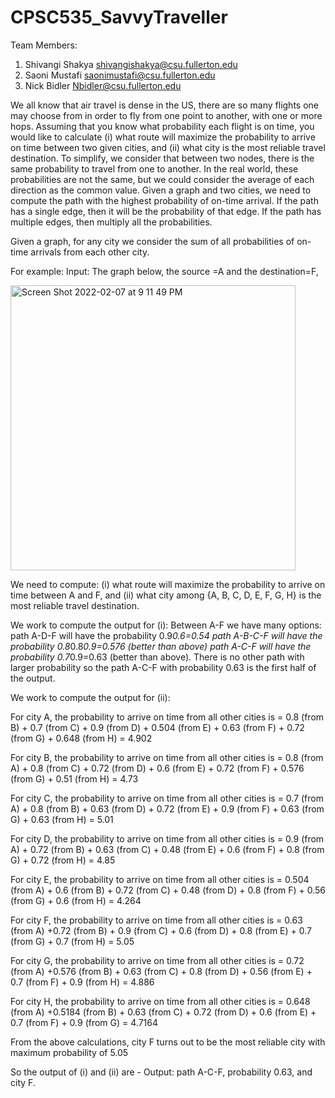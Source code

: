 # CPSC535_SavvyTraveller

Team Members:
1. Shivangi Shakya shivangishakya@csu.fullerton.edu
2. Saoni Mustafi saonimustafi@csu.fullerton.edu
3. Nick Bidler Nbidler@csu.fullerton.edu

We all know that air travel is dense in the US, there are so many flights one may choose from in order to fly from one point to another, with one or more hops. Assuming that you know what probability each flight is on time, you would like to calculate (i) what route will maximize the probability to arrive on time between two given cities, and (ii) what city is the most reliable travel destination. To simplify, we consider that between two nodes, there is the same probability to travel from one to another. In the real world, these probabilities are not the same, but we could consider the average of each direction as the common value.
Given a graph and two cities, we need to compute the path with the highest probability of on-time arrival. If the path has a single edge, then it will be the probability of that edge. If the path has multiple edges, then multiply all the probabilities.

Given a graph, for any city we consider the sum of all probabilities of on-time arrivals from each other city.

For example:
Input: The graph below, the source =A and the destination=F,

<img width="456" alt="Screen Shot 2022-02-07 at 9 11 49 PM" src="https://user-images.githubusercontent.com/71597613/152922656-16937808-0800-4165-8ec2-da7a3c4ebd03.png">


We need to compute: 
(i) what route will maximize the probability to arrive on time between A and F, and 
(ii) what city among {A, B, C, D, E, F, G, H} is the most reliable travel destination.

We work to compute the output for (i):
Between A-F we have many options:
path A-D-F will have the probability 0.9*0.6=0.54
path A-B-C-F will have the probability 0.8*0.8*0.9=0.576 (better than above)
path A-C-F will have the probability 0.7*0.9=0.63 (better than above).
There is no other path with larger probability so the path A-C-F with probability 0.63 is the first half of the output.

We work to compute the output for (ii):

For city A, the probability to arrive on time from all other cities is = 0.8 (from B) + 0.7 (from C) + 0.9 (from D) + 0.504 (from E) + 0.63 (from F) + 0.72 (from G) + 0.648 (from H) = 4.902

For city B, the probability to arrive on time from all other cities is = 0.8 (from A) + 0.8 (from C) + 0.72 (from D) + 0.6 (from E) + 0.72 (from F) + 0.576 (from G) + 0.51 (from H) = 4.73

For city C, the probability to arrive on time from all other cities is = 0.7 (from A) + 0.8 (from B) + 0.63 (from D) + 0.72 (from E) + 0.9 (from F) + 0.63 (from G) + 0.63 (from H) = 5.01

For city D, the probability to arrive on time from all other cities is = 0.9 (from A) + 0.72 (from B) + 0.63 (from C) + 0.48 (from E) + 0.6 (from F) + 0.8 (from G) + 0.72 (from H) = 4.85

For city E, the probability to arrive on time from all other cities is = 0.504 (from A) + 0.6 (from B) + 0.72 (from C) + 0.48 (from D) + 0.8 (from F) + 0.56 (from G) + 0.6 (from H) = 4.264

For city F, the probability to arrive on time from all other cities is = 0.63 (from A) +0.72  (from B) + 0.9 (from C) + 0.6 (from D) + 0.8 (from E) + 0.7 (from G) + 0.7 (from H) = 5.05

For city G, the probability to arrive on time from all other cities is = 0.72 (from A) +0.576  (from B) + 0.63 (from C) + 0.8 (from D) + 0.56 (from E) + 0.7 (from F) + 0.9 (from H) = 4.886

For city H, the probability to arrive on time from all other cities is = 0.648 (from A) +0.5184  (from B) + 0.63 (from C) + 0.72 (from D) + 0.6 (from E) + 0.7 (from F) + 0.9 (from G) = 4.7164

From the above calculations, city F turns out to be the most reliable city with maximum probability of 5.05

So the output of (i) and (ii) are -
Output: path A-C-F, probability 0.63, and city F.
